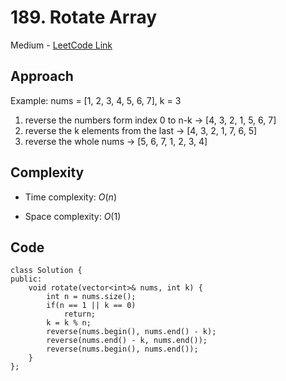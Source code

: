 # 189. Rotate Array

Medium - [LeetCode Link](https://leetcode.com/problems/rotate-array)

## Approach
Example: nums = [1, 2, 3, 4, 5, 6, 7], k = 3
1. reverse the numbers form index 0 to n-k
-> [4, 3, 2, 1, 5, 6, 7]
2. reverse the k elements from the last
-> [4, 3, 2, 1, 7, 6, 5]
3. reverse the whole nums
-> [5, 6, 7, 1, 2, 3, 4]

## Complexity
- Time complexity: $O(n)$

- Space complexity: $O(1)$

## Code
```
class Solution {
public:
    void rotate(vector<int>& nums, int k) {
        int n = nums.size();
        if(n == 1 || k == 0)
            return;
        k = k % n;
        reverse(nums.begin(), nums.end() - k);
        reverse(nums.end() - k, nums.end());
        reverse(nums.begin(), nums.end());
    }
};
```